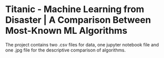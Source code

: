 # Titanic - Machine Learning from Disaster | A Comparison Between Most-Known ML Algorithms

The project contains two .csv files for data, one jupyter notebook file and one .jpg file for the descriptive comparison of algorithms.
